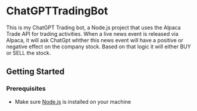 
# ChatGPTTradingBot
This is my ChatGPT Trading bot, a Node.js project that uses the Alpaca Trade API for trading activities. When a live news event is released via Alpaca, it will ask ChatGpt whther this news
event will have a positive or negative effect on the company stock. Based on that logic it will either BUY or SELL the stock. 

## Getting Started

### Prerequisites
-  Make sure [Node.js](https://nodejs.org/) is installed on your machine



